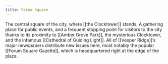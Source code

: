 ```yaml
---
title: Forum Square
---
```


The central square of the city, where [[the Clocktower]] stands. A gathering place for public events, and a frequent stopping point for visitors to the city thanks to its proximity to [[Amber Grove Park]], the mysterious Clocktower, and the infamous [[Cathedral of Guiding Light]]. All of [[Vesper Ridge]]’s major newspapers distribute new issues here, most notably the popular [[Forum Square Gazette]], which is headquartered right at the edge of the plaza.